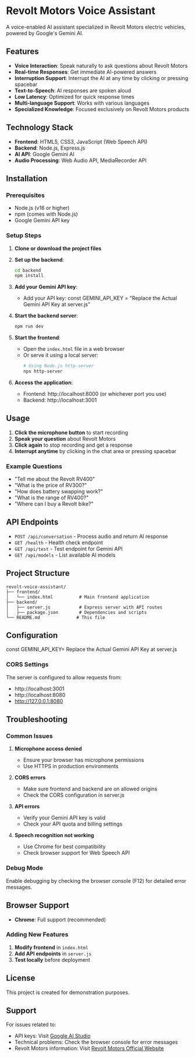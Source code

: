 # Revolt Motors Voice Assistant

A voice-enabled AI assistant specialized in Revolt Motors electric vehicles, powered by Google's Gemini AI.

## Features

- **Voice Interaction**: Speak naturally to ask questions about Revolt Motors
- **Real-time Responses**: Get immediate AI-powered answers
- **Interruption Support**: Interrupt the AI at any time by clicking or pressing spacebar
- **Text-to-Speech**: AI responses are spoken aloud
- **Low Latency**: Optimized for quick response times
- **Multi-language Support**: Works with various languages
- **Specialized Knowledge**: Focused exclusively on Revolt Motors products

## Technology Stack

- **Frontend**: HTML5, CSS3, JavaScript (Web Speech API)
- **Backend**: Node.js, Express.js
- **AI API**: Google Gemini AI
- **Audio Processing**: Web Audio API, MediaRecorder API

## Installation

### Prerequisites

- Node.js (v16 or higher)
- npm (comes with Node.js)
- Google Gemini API key

### Setup Steps

1. **Clone or download the project files**

2. **Set up the backend**:
   ```bash
   cd backend
   npm install
   ```

3. **Add your Gemini API key**:
   - Add your API key: const GEMINI_API_KEY = "Replace the Actual Gemini API Key at server.js"
4. **Start the backend server**:
   ```bash
   npm run dev
   ```

5. **Start the frontend**:
   - Open the `index.html` file in a web browser
   - Or serve it using a local server:
     ```bash
     # Using Node.js http-server
     npx http-server
     ```

6. **Access the application**:
   - Frontend: http://localhost:8000 (or whichever port you use)
   - Backend: http://localhost:3001

## Usage

1. **Click the microphone button** to start recording
2. **Speak your question** about Revolt Motors
3. **Click again** to stop recording and get a response
4. **Interrupt anytime** by clicking in the chat area or pressing spacebar

### Example Questions

- "Tell me about the Revolt RV400"
- "What is the price of RV300?"
- "How does battery swapping work?"
- "What is the range of RV400?"
- "Where can I buy a Revolt bike?"

## API Endpoints

- `POST /api/conversation` - Process audio and return AI response
- `GET /health` - Health check endpoint
- `GET /api/test` - Test endpoint for Gemini API
- `GET /api/models` - List available AI models

## Project Structure

```
revolt-voice-assistant/
├── frontend/
│   └── index.html          # Main frontend application
├── backend/
│   ├── server.js           # Express server with API routes
│   ├── package.json        # Dependencies and scripts
└── README.md              # This file
```

## Configuration


const GEMINI_API_KEY= Replace the Actual Gemini API Key at server.js


### CORS Settings

The server is configured to allow requests from:
- http://localhost:3001
- http://localhost:8080
- http://127.0.0.1:8080

## Troubleshooting

### Common Issues

1. **Microphone access denied**
   - Ensure your browser has microphone permissions
   - Use HTTPS in production environments

2. **CORS errors**
   - Make sure frontend and backend are on allowed origins
   - Check the CORS configuration in server.js

3. **API errors**
   - Verify your Gemini API key is valid
   - Check your API quota and billing settings

4. **Speech recognition not working**
   - Use Chrome for best compatibility
   - Check browser support for Web Speech API

### Debug Mode

Enable debugging by checking the browser console (F12) for detailed error messages.

## Browser Support

- **Chrome**: Full support (recommended)


### Adding New Features

1. **Modify frontend** in `index.html`
2. **Add API endpoints** in `server.js`
3. **Test locally** before deployment



## License

This project is created for demonstration purposes.

## Support

For issues related to:
- API keys: Visit [Google AI Studio](https://aistudio.google.com/)
- Technical problems: Check the browser console for error messages
- Revolt Motors information: Visit [Revolt Motors Official Website](https://www.revoltmotors.com/)
